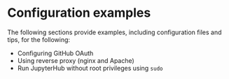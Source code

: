 # Configuration examples

The following sections provide examples, including configuration files and tips, for the
following:

- Configuring GitHub OAuth
- Using reverse proxy (nginx and Apache)
- Run JupyterHub without root privileges using `sudo`
